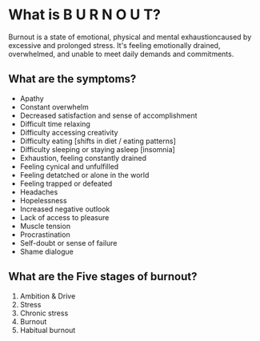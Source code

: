 # What is B U R N O U T?

Burnout is a state of emotional, physical and mental exhaustioncaused by excessive and prolonged stress. 
It's feeling emotionally drained, overwhelmed, and unable to meet daily demands and commitments.

## What are the symptoms?
- Apathy
- Constant overwhelm
- Decreased satisfaction and sense of accomplishment
- Difficult time relaxing 
- Difficulty accessing creativity 
- Difficulty eating [shifts in diet / eating patterns]
- Difficulty sleeping or staying asleep [insomnia]
- Exhaustion, feeling constantly drained
- Feeling cynical and unfulfilled
- Feeling detatched or alone in the world
- Feeling trapped or defeated
- Headaches
- Hopelessness
- Increased negative outlook
- Lack of access to pleasure
- Muscle tension
- Procrastination
- Self-doubt or sense of failure
- Shame dialogue


## What are the Five stages of burnout?

1. Ambition & Drive
2. Stress
3. Chronic stress
4. Burnout
5. Habitual burnout


